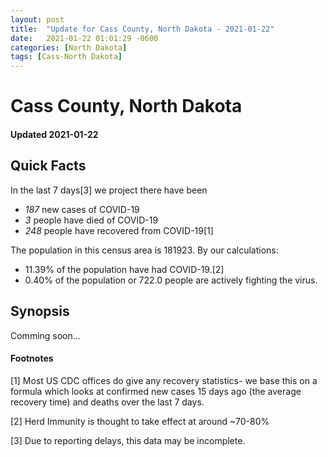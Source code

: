 ```yaml
---
layout: post
title:  "Update for Cass County, North Dakota - 2021-01-22"
date:   2021-01-22 01:01:29 -0600
categories: [North Dakota]
tags: [Cass-North Dakota]
---
```


# Cass County, North Dakota
#### Updated 2021-01-22

## Quick Facts

In the last 7 days[3] we project there have been
- *187* new cases of COVID-19
- *3* people have died of COVID-19
- *248* people have recovered from COVID-19[1]

The population in this census area is 181923. By our calculations:
- 11.39% of the population have had COVID-19.[2]
- 0.40% of the population or 722.0 people are actively fighting the virus.

## Synopsis

Comming soon...


#### Footnotes

[1] Most US CDC offices do give any recovery statistics- we base this on a formula which looks at confirmed new cases
15 days ago (the average recovery time) and deaths over the last 7 days.

[2] Herd Immunity is thought to take effect at around ~70-80%

[3] Due to reporting delays, this data may be incomplete.
 
    